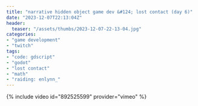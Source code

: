 ```yaml
---
title: "narrative hidden object game dev &#124; lost contact (day 6)"
date: "2023-12-07T22:13:04Z"
header:
  teaser: "/assets/thumbs/2023-12-07-22-13-04.jpg"
categories:
- "game development"
- "twitch"
tags:
- "code: gdscript"
- "godot"
- "lost contact"
- "math"
- "raiding: enlynn_"
---
```

{% include video id="892525599" provider="vimeo" %}
